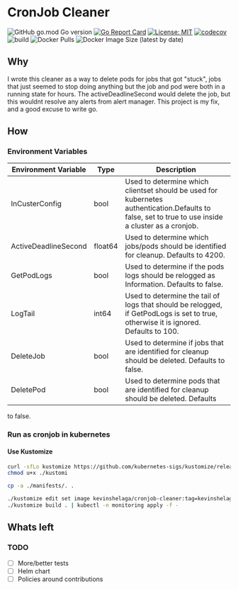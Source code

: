 # CronJob Cleaner

![GitHub go.mod Go version](https://img.shields.io/github/go-mod/go-version/kevin-shelaga/cronjob-cleaner)
[![Go Report Card](https://goreportcard.com/badge/github.com/kevin-shelaga/cronjob-cleaner)](https://goreportcard.com/report/github.com/kevin-shelaga/cronjob-cleaner)
[![License: MIT](https://img.shields.io/badge/License-MIT-yellow.svg)](https://opensource.org/licenses/MIT)
[![codecov](https://codecov.io/gh/kevin-shelaga/cronjob-cleaner/branch/master/graph/badge.svg?token=D07EP88G53)](https://codecov.io/gh/kevin-shelaga/cronjob-cleaner)
![build](https://github.com/kevin-shelaga/cronjob-cleaner/workflows/build/badge.svg)
![Docker Pulls](https://img.shields.io/docker/pulls/kevinshelaga/cronjob-cleaner)
![Docker Image Size (latest by date)](https://img.shields.io/docker/image-size/kevinshelaga/cronjob-cleaner)

## Why

I wrote this cleaner as a way to delete pods for jobs that got "stuck", jobs that just seemed to stop doing anything but the job and pod were both in a running state for hours. The activeDeadlineSecond would delete the job, but this wouldnt resolve any alerts from alert manager. This project is my fix, and a good excuse to write go.

## How

### Environment Variables

| Environment Variable | Type    | Description                                                                                                                                         |
| -------------------- | ------- | --------------------------------------------------------------------------------------------------------------------------------------------------- |
| InCusterConfig       | bool    | Used to determine which clientset should be used for kubernetes authentication.Defaults to false, set to true to use inside a cluster as a cronjob. |
| ActiveDeadlineSecond | float64 | Used to determine which jobs/pods should be identified for cleanup. Defaults to 4200.                                                               |
| GetPodLogs           | bool    | Used to determine if the pods logs should be relogged as Information. Defaults to false.                                                            |
| LogTail              | int64   | Used to determine the tail of logs that should be relogged, if GetPodLogs is set to true, otherwise it is ignored. Defaults to 100.                 |
| DeleteJob            | bool    | Used to determine if jobs that are identified for cleanup should be deleted. Defaults to false.                                                     |
| DeletePod            | bool    | Used to determine pods that are identified for cleanup should be deleted. Defaults                                                                  |
to false.

### Run as cronjob in kubernetes

#### Use Kustomize

```sh
curl -sfLo kustomize https://github.com/kubernetes-sigs/kustomize/releases/download/v3.1.0/kustomize_30_linux_amd64
chmod u+x ./kustomi

cp -a ./manifests/. .

./kustomize edit set image kevinshelaga/cronjob-cleaner:tag=kevinshelaga/cronjob-cleaner:latest
./kustomize build . | kubectl -n monitoring apply -f -
```

## Whats left

### TODO

- [ ] More/better tests
- [ ] Helm chart
- [ ] Policies around contributions
